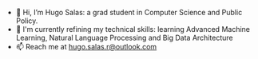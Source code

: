 - 👋 Hi, I’m Hugo Salas: a grad student in Computer Science and Public Policy.
- 🌱 I'm currently refining my technical skills: learning Advanced Machine Learning, Natural Language Processing and Big Data Architecture
- 📫 Reach me at hugo.salas.r@outlook.com

<!---
hugosalasr7/hugosalasr7 is a ✨ special ✨ repository because its `README.md` (this file) appears on your GitHub profile.
You can click the Preview link to take a look at your changes.
--->

